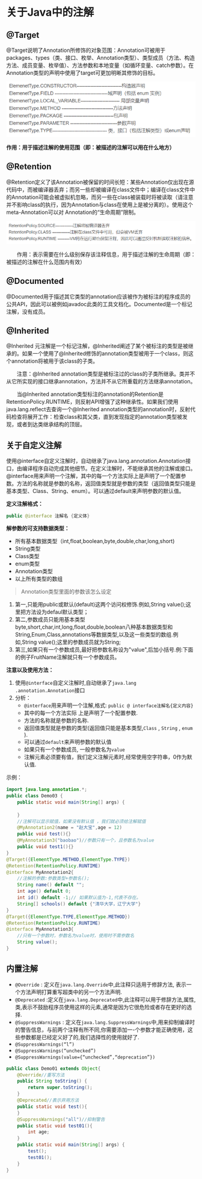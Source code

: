 # 关于Java中的注解

## **@Target**
@Target说明了Annotation所修饰的对象范围：Annotation可被用于 packages、types（类、接口、枚举、Annotation类型）、类型成员（方法、构造方法、成员变量、枚举值）、方法参数和本地变量（如循环变量、catch参数）。在Annotation类型的声明中使用了target可更加明晰其修饰的目标。

![1610345420569.png](img/1610345420569.png)

**作用：用于描述注解的使用范围（即：被描述的注解可以用在什么地方）**

## **@Retention**
@Retention定义了该Annotation被保留的时间长短：某些Annotation仅出现在源代码中，而被编译器丢弃；而另一些却被编译在class文件中；编译在class文件中的Annotation可能会被虚拟机忽略，而另一些在class被装载时将被读取（请注意并不影响class的执行，因为Annotation与class在使用上是被分离的）。使用这个meta-Annotation可以对 Annotation的“生命周期”限制。

![1610345659384.png](img/1610345659384.png)

　　作用：表示需要在什么级别保存该注释信息，用于描述注解的生命周期（即：被描述的注解在什么范围内有效）

## @Documented

@Documented用于描述其它类型的annotation应该被作为被标注的程序成员的公共API，因此可以被例如javadoc此类的工具文档化。Documented是一个标记注解，没有成员。

## @Inherited

@Inherited 元注解是一个标记注解，@Inherited阐述了某个被标注的类型是被继承的。如果一个使用了@Inherited修饰的annotation类型被用于一个class，则这个annotation将被用于该class的子类。

　　注意：@Inherited annotation类型是被标注过的class的子类所继承。类并不从它所实现的接口继承annotation，方法并不从它所重载的方法继承annotation。

　　当@Inherited annotation类型标注的annotation的Retention是RetentionPolicy.RUNTIME，则反射API增强了这种继承性。如果我们使用java.lang.reflect去查询一个@Inherited annotation类型的annotation时，反射代码检查将展开工作：检查class和其父类，直到发现指定的annotation类型被发现，或者到达类继承结构的顶层。


## 关于自定义注解

使用@interface自定义注解时，自动继承了java.lang.annotation.Annotation接口，由编译程序自动完成其他细节。在定义注解时，不能继承其他的注解或接口。@interface用来声明一个注解，其中的每一个方法实际上是声明了一个配置参数。方法的名称就是参数的名称，返回值类型就是参数的类型（返回值类型只能是基本类型、Class、String、enum）。可以通过default来声明参数的默认值。

**定义注解格式：**

```java　　
public @interface 注解名 {定义体}
```
**解参数的可支持数据类型：**
- 所有基本数据类型（int,float,boolean,byte,double,char,long,short)
- String类型
- Class类型
- enum类型
- Annotation类型
- 以上所有类型的数组

> Annotation类型里面的参数该怎么设定
1. 第一,只能用public或默认(default)这两个访问权修饰.例如,String value();这里把方法设为defaul默认类型；
2. 第二,参数成员只能用基本类型 byte,short,char,int,long,float,double,boolean八种基本数据类型和 String,Enum,Class,annotations等数据类型,以及这一些类型的数组.例如,String value();这里的参数成员就为String;　　
3. 第三,如果只有一个参数成员,最好把参数名称设为"value",后加小括号.例:下面的例子FruitName注解就只有一个参数成员。

**注意以及使用方法：**

1. 使用``@interface``自定义注解时,自动继承了``java.lang .annotation.Annotation``接口
2. 分析：
   - ``@interface``用来声明一个注解,格式: ``public @ interface注解名{定义内容}``
    - 其中的每一个方法实际 上是声明了一个配置参数.
    - 方法的名称就是参数的名称.
    - 返回值类型就是参数的类型(返回值只能是基本类型,``Class`` , ``String`` , ``enum`` ).
    - 可以通过``default``来声明参数的默认值
    - 如果只有一个参数成员, 一般参数名为``value``
    - 注解元素必须要有值，我们定义注解元素时,经常使用空字符串，0作为默认值.

示例：

```java
import java.lang.annotation.*;
public class Demo03 {
    public static void main(String[] args) {
        
    }
    //注解可以显示赋值，如果没有默认值 ，我们就必须给注解赋值
    @MyAnnotation2(name = "赵大宝",age = 12)
    public void test(){}
    @MyAnnotation3("baobao")//参数只有一个，且参数名为value
    public void test1(){}
}
@Target({ElementType.METHOD,ElementType.TYPE})
@Retention(RetentionPolicy.RUNTIME)
@interface MyAnnotation2{
    //注解的参数:参数类型+参数名();
    String name() default "";
    int age() default 0;
    int id() default -1;// 如果默认值为-1,代表不存在。
    String[] schools() default {"清华大学，辽宁大学"}
}
@Target({ElementType.TYPE,ElementType.METHOD})
@Retention(RetentionPolicy.RUNTIME)
@interface MyAnnotation3{
    //只有一个参数时，参数名为value时，使用时不需参数名
    String value();
}
```


## 内置注解

- ``@Override`` : 定义在``java.lang.Override``中,此注释只适用于修辞方法, 表示一个方法声明打算重写超类中的另一个方法声明.
- ``@Deprecated`` :定义在``java.lang.Deprecated``中,此注释可以用于修辞方法,属性,类,表示不鼓励程序员使用这样的元素,通常是因为它很危险或者存在更好的选择.
- ``@SuppressWarnings`` : 定义在``java.lang.SuppressWarnings``中,用来抑制编译时的警告信息，与前两个注释有所不同,你需要添加一-个参数才能正确使用，这些参数都是已经定义好了的,我们选择性的使用就好了.
- ``@SuppressWarnings(“l”)``
- ``@SuppressWarnings(“unchecked”)``
- ``@SuppressWarnings(value={“unchecked”,“deprecation”})``

```java
public class Demo01 extends Object{
    @Override//重写方法
    public String toString() {
        return super.toString();
    }
    @Deprecated//表示弃用方法
    public static void test(){
    }
    @SuppressWarnings("all")//抑制警告
    public static void test01(){
        int age;
    }
    public static void main(String[] args) {
        test();
        test01();
    }
}
```






